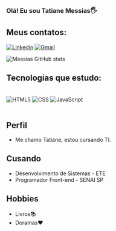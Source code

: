 ### Olá! Eu sou Tatiane Messias🖐️

## Meus contatos:

[![Linkedin](https://img.shields.io/badge/LinkedIn-0077B5?style=for-the-badge&logo=linkedin&logoColor=white)](https://www.linkedin.com/in/tatiane-maria-ba3aba235/)
[![Gmail](https://img.shields.io/badge/Gmail-D14836?style=for-the-badge&logo=gmail&logoColor=white)](mailto:tatianem600@gmail.com)

![Messias GitHub stats](https://github-readme-stats.vercel.app/api?username=TatianeCMessias&show_icons=true&theme=tokyonight)

## Tecnologias que estudo:

<div style="display: inline_block"><br/>
 <img align="center" alt="HTML5" src="https://img.shields.io/badge/HTML5-E34F26?style=for-the-badge&logo=html5&logoColor=white">
 <img align="center" alt="CSS" src="https://img.shields.io/badge/CSS3-1572B6?style=for-the-badge&logo=css3&logoColor=white">
  <img align="center" alt="JavaScript" src="https://img.shields.io/badge/JavaScript-323330?style=for-the-badge&logo=javascript&logoColor=F7DF1E">
 </div><br/>

## Perfil
- Me chamo Tatiane, estou cursando TI.

## Cusando
- Desenvolvimento de Sistemas - ETE
- Programador Front-end - SENAI SP

## Hobbies
- Livros📚
- Doramas❤️
